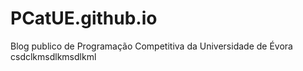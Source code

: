 # PCatUE.github.io
Blog publico de Programação Competitiva da Universidade de Évora csdclkmsdlkmsdlkml
